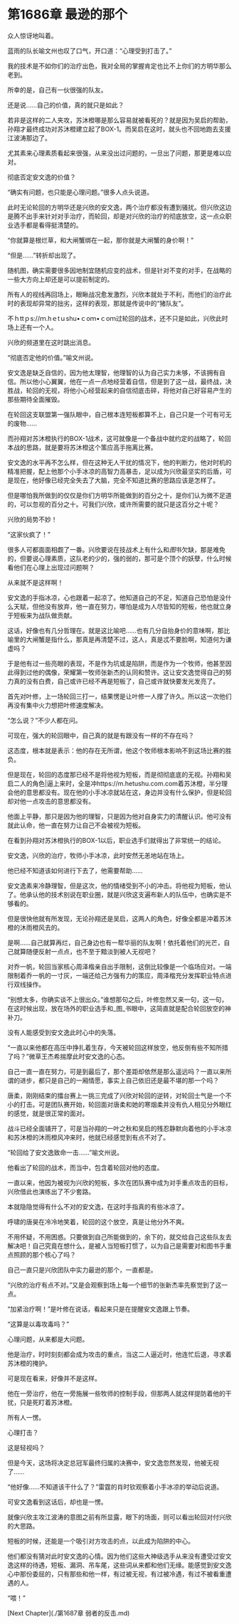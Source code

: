 # 第1686章 最逊的那个

众人惊讶地叫着。

蓝雨的队长喻文州也叹了口气，开口道：“心理受到打击了。”

我的技术是不如你们的治疗出色，我对全局的掌握肯定也比不上你们的方明华那么老到。

所幸的是，自己有一伙很强的队友。

还是说……自己的价值，真的就只是如此？

若非是这样的二人夹攻，苏沐橙哪是那么容易就被看死的？就是因为吴启的帮助，孙翔才最终成功对苏沐橙建立起了BOX-1。而吴启在这时，就头也不回地跑去支援江波涛那边了。

尤其素来心理素质看起来很强，从来没出过问题的，一旦出了问题，那更是难以应对。

彻底否定安文逸的价值？

“确实有问题，也只能是心理问题。”很多人点头说道。

此时无论轮回的方明华还是兴欣的安文逸，两个治疗都没有遭到骚扰。但兴欣这边是腾不出手来针对对手治疗，而轮回，却是对兴欣的治疗的彻底放空，这一点众职业选手都是看得挺清楚的。

“你就算是根烂草，和大闸蟹绑在一起，那你就是大闸蟹的身价啊！”

“但是……”转折却出现了。

随机图，确实需要很多因地制宜随机应变的战术，但是针对不变的对手，在战略的一些大方向上却还是可以提前制定的。

所有人的视线再回场上，眼瞅战况愈发激烈，兴欣本就处于不利，而他们的治疗此时的表现却异常的拙劣，这样的表现，那就是传说中的“猪队友”。

不ｈttｐs://ｍ.hｅtｕshu•ｃoｍ•ｃoｍ过轮回的战术，还不只是如此，兴欣此时场上还有一个人。

兴欣的频道里在这时跳出消息。

“彻底否定他的价值。”喻文州说。

安文逸是缺乏自信的，因为他太理智，他理智的认为自己实力未够，不该拥有自信。所以他小心翼翼，他在一点一点地经营着自信，但是到了这一战，最终战，决胜战，轮回的无视，将他小心经营起来的自信彻底击碎，将他对自己好容易产生的那些期待全面摧毁。

在轮回这支联盟第一强队眼中，自己根本连短板都算不上，自己只是一个可有可无的废物……

而孙翔对苏沐橙执行的BOX-1战术，这可就像是一个备战中就约定的战略了，轮回本战的思路，就是要将苏沐橙这个策应高手拖离比赛。

安文逸的水平再不怎么样，但在这种无人干扰的情况下，他的判断力，他对时机的精准把握，配上他那个小手冰凉的高智力高暴击，足以成为兴欣最坚实的后盾，可是现在，他好像已经完全失去了大脑，完全不知道比赛的思路应该是怎样了。

但是哪怕我所做到的仅仅是你们方明华所能做到的百分之十，是你们认为微不足道的，可以忽视的百分之十。可我们兴欣，或许所需要的就只是这百分之十呢？

兴欣的局势不妙！

“这家伙疯了！”

很多人可都面面相觑了一番。兴欣要说在技战术上有什么和*图*书欠缺，那是难免的，但要说心理素质，这队老的少的，强的弱的，那可是个顶个的妖孽，什么时候看他们在心理上出现过问题啊？

从来就不是这样啊！

安文逸的手指冰凉，心也跟着一起凉了。他知道自己的不足，知道自己恐怕是没什么天赋，但他没有放弃，他一直在努力，哪怕是成为人尽皆知的短板，他也就立身于短板来为战队做贡献。

这话，好像也有几分哲理在。就是这比喻吧……也有几分自抬身价的意味啊，那比喻里的大闸蟹是指什么，那真是再清楚不过，这人，真是忒不要脸啊，知道何为谦虚吗？

于是他有过一些亮眼的表现，不是作为坑或是陷阱，而是作为一个牧师，他甚至因此得到过他的偶像，荣耀第一牧师张新杰的认同和赞许。这让安文逸觉得自己的努力真的没有白费，自己或许已经不再是短板了，自己或许就快要发光发亮了。

首先对叶修，上一场轮回三打一，结果愣是让叶修一人撑了许久。所以这一次他们再没有集中火力想把叶修速度解决。

“怎么说？”不少人都在问。

可现在，强大的轮回眼中，自己真的就是有跟没有一样的不存在吗？

这态度，根本就是表示：他的存在无所谓，他这个牧师根本影响不到这场比赛的胜负。

但是现在，轮回的态度那已经不是将他视为短板，而是彻彻底底的无视。孙翔和吴启二人的角色|逼上来时，全是冲https://m.hetushu.com.com着苏沐橙，半分理会他的意思都没有。现在他的小手冰凉就站在这，身边并没有什么保护，但是轮回却对他一点攻击的意思都没有。

他面上平静，那只是因为他的理智，只是因为他对自身实力的清醒认识。他可没有就此认命，他一直在努力让自己不会被视为短板。

在看到孙翔对苏沐橙执行的BOX-1以后，职业选手们就得出了非常统一的结论。

安文逸，兴欣的治疗，牧师小手冰凉，此时安然无恙地站在场上。

他已经不知道该如何进行下去了，他需要帮助……

安文逸素来冷静理智，但是这次，他的情绪受到不小的冲击。将他视为短板，他认了。他承认他的技术别说在职业圈，就是兴欣这支遍布新人的队伍中，也确实是不够看的。

但是很快他就有所发现，无论孙翔还是吴启，这两人的角色，好像全都是冲着苏沐橙的沐雨橙风去的。

是啊……自己就算再烂，自己身边也有一帮华丽的队友啊！依托着他们的光芒，自己就算随便反射一点点，也不至于黯淡到被人无视吧？

对乔一帆，轮回当家核心周泽楷亲自出手限制，这倒比较像是一个临场应对。一端限制着乔一帆的一寸灰，一端还给己方强有力的策应，周泽楷充分发挥职业特点进行双线操作。

“别想太多，你确实谈不上很出众。”谁想那句之后，叶修忽然又来一句，这一句，在这时候出现，放在场外的职业选手和_图_书眼中，这简直就是配合轮回放空的神补刀。

没有人能感受到安文逸此时心中的失落。

“一直以来他都在高压中挣扎着生存，今天被轮回这样放空，他反倒有些不知所措了吗？”微草王杰希揣摩此时安文逸的心态。

自己一直一直在努力，可是到最后了，那个差距却依然是那么遥远吗？一直以来所谓的进步，都只是自己的一厢情愿，事实上自己依旧还是最不堪的那一个吗？

唐柔，刚刚结束的擂台赛上一挑三完成了兴欣对轮回的逆转，对轮回士气是一个不小的打击。可是团队赛开始，轮回面对唐柔和她的寒烟柔并没有仇人相见分外眼红的感觉，就是很正常的面对。

战斗已经全面铺开了，可是当孙翔的一叶之秋和吴启的残忍静默向着他的小手冰凉和苏沐橙的沐雨橙风冲来时，他就已经感觉到有点不对了。

“轮回给了安文逸致命一击……”喻文州说。

他看出了轮回的战术，而当中，包含着轮回对他的态度。

一直以来，他因为被视为兴欣的短板，多次在团队赛中成为对手重点攻击的目标，兴欣借此也演练出了不少套路。

本就隐隐觉得有什么不对的安文逸，在这时手指真的有些冰凉了。

呼啸的唐昊在冷冷地笑着，轮回的这个放空，真是让他分外不爽。

不用怀疑，不用困惑。只要做到自己所能做到的，余下的，就交给自己这些队友去解决吧！自己究竟在想什么，是被人当短板打惯了，以为自己是需要对和图书手重点照顾的那个核心了吗？

自己一直只是兴欣团队中实力最逊的那个，一直都是。

“兴欣的治疗有点不对。”又是会观察到场上每一个细节的张新杰率先察觉到了这一点。

“加紧治疗啊！”是叶修在说话，看起来只是在提醒安文逸跟上节奏。

“这算是以毒攻毒吗？”

心理问题，从来都是大问题。

他是治疗，时时刻刻都会成为攻击的重点，当这二人逼近时，他连忙后退，寻求着苏沐橙的掩护。

可是现在看来，好像并不是这样。

他在一旁治疗，他在一旁施展一些牧师的控制手段，但那两人就这样提防着他的干扰，只是死盯着苏沐橙。

所有人一愣。

心理打击？

这是轻视吗？

但是今天，这场将决定总冠军最终归属的决赛中，安文逸忽然发现，他被无视了……

“他好像……不知道该干什么了？”雷霆的肖时钦观察着小手冰凉的举动后说道。

可安文逸看到这话后，却也是一愣。

就像兴欣主攻江波涛的意图之前有所显露，眼下的场面，则可以看出轮回对付兴欣的大思路。

短板的时候，还能是一个吸引对方攻击的点，以此成为陷阱的中心。

他们都没有猜对此时安文逸的心情。因为他们这些大神级选手从来没有遭受过安文逸这样的待遇，短板、漏洞、吊车尾，这些词从来都和他们无缘。能感觉到安文逸心中那份委屈的，只有那些和他一样，有过被无视，有过被冷遇，有过不被看重遭遇的人。

“喂！”



[Next Chapter](./第1687章 弱者的反击.md)